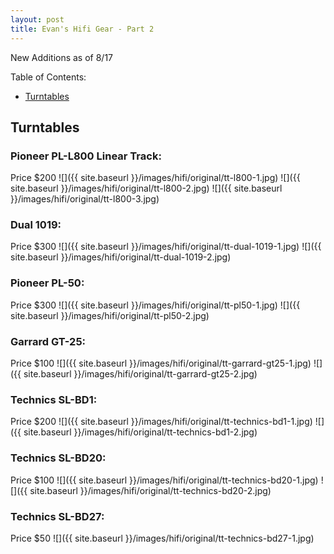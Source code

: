 ```yaml
---
layout: post
title: Evan's Hifi Gear - Part 2
---
```

New Additions as of 8/17

Table of Contents:
- [Turntables](#turntables)

## Turntables
### Pioneer PL-L800 Linear Track:
Price $200
![]({{ site.baseurl }}/images/hifi/original/tt-l800-1.jpg)
![]({{ site.baseurl }}/images/hifi/original/tt-l800-2.jpg)
![]({{ site.baseurl }}/images/hifi/original/tt-l800-3.jpg)

### Dual 1019:
Price $300
![]({{ site.baseurl }}/images/hifi/original/tt-dual-1019-1.jpg)
![]({{ site.baseurl }}/images/hifi/original/tt-dual-1019-2.jpg)

### Pioneer PL-50:
Price $300
![]({{ site.baseurl }}/images/hifi/original/tt-pl50-1.jpg)
![]({{ site.baseurl }}/images/hifi/original/tt-pl50-2.jpg)

### Garrard GT-25:
Price $100
![]({{ site.baseurl }}/images/hifi/original/tt-garrard-gt25-1.jpg)
![]({{ site.baseurl }}/images/hifi/original/tt-garrard-gt25-2.jpg)

### Technics SL-BD1:
Price $200
![]({{ site.baseurl }}/images/hifi/original/tt-technics-bd1-1.jpg)
![]({{ site.baseurl }}/images/hifi/original/tt-technics-bd1-2.jpg)

### Technics SL-BD20:
Price $100
![]({{ site.baseurl }}/images/hifi/original/tt-technics-bd20-1.jpg)
![]({{ site.baseurl }}/images/hifi/original/tt-technics-bd20-2.jpg)

### Technics SL-BD27:
Price $50
![]({{ site.baseurl }}/images/hifi/original/tt-technics-bd27-1.jpg)
